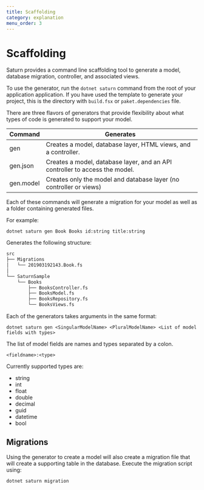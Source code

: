 ```yaml
---
title: Scaffolding
category: explanation
menu_order: 3
---
```


# Scaffolding

Saturn provides a command line scaffolding tool to generate a model, database migration, controller, and associated views.

To use the generator, run the `dotnet saturn` command from the root of your application application.  If you have used the template to generate your project, this is the directory with `build.fsx` or `paket.dependencies` file.

There are three flavors of generators that provide flexibility about what types of code is generated to support your model.

| Command      |  Generates                                                                     |
|--------------|--------------------------------------------------------------------------------|
| gen          | Creates a model, database layer, HTML views, and a controller.                 |
| gen.json     | Creates a model, database layer, and an API controller to access the model.    |
| gen.model    | Creates only the model and database layer (no controller or views)             |

Each of these commands will generate a migration for your model as well as a folder containing generated files.

For example:

`dotnet saturn gen Book Books id:string title:string`

Generates the following structure:

```bash
src
├── Migrations
│   └── 201903192143.Book.fs
│
└── SaturnSample
    └── Books
        ├── BooksController.fs
        ├── BooksModel.fs
        ├── BooksRepository.fs
        └── BooksViews.fs
```

Each of the generators takes arguments in the same format:

`dotnet saturn gen <SingularModelName> <PluralModelName> <List of model fields with types>`

The list of model fields are names and types separated by a colon.

`<fieldname>:<type>`

Currently supported types are:

* string
* int
* float
* double
* decimal
* guid
* datetime
* bool

## Migrations

Using the generator to create a model will also create a migration file that will create a supporting table in the database. Execute the migration script using:

`dotnet saturn migration`